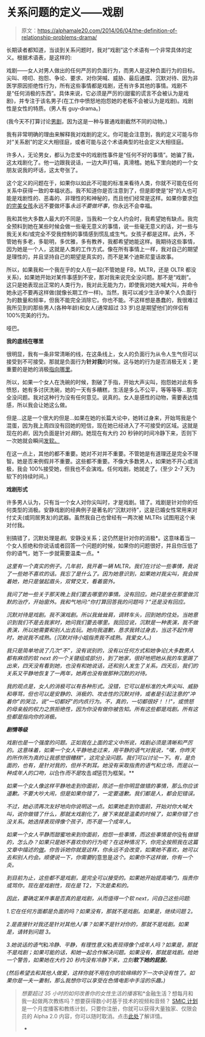 # 关系问题的定义——戏剧

> 原文：<https://alphamale20.com/2014/06/04/the-definition-of-relationship-problems-drama/>

长期读者都知道，当谈到关系问题时，我对“戏剧”这个术语有一个非常具体的定义。根据术语表，是这样的:

戏剧——女人对男人做出的任何严厉的负面行为，而男人是这种负面行为的目标。尖叫、唠叨、抱怨、争论、要求、对你哭喊、威胁、最后通牒、沉默对待、因为非医学原因拒绝性行为，所有这些事情都是戏剧，还有许多其他的事情。戏剧不是“任何消极的东西”。具体来说，它必须是严厉的(甜蜜的谎言不会被认为是戏剧)，并专注于该名男子(在工作中愤怒地抱怨她的老板不会被认为是戏剧)。戏剧性是女性的特质。(男人有 guy-drama。)

(我今天不打算讨论[男剧](https://blackdragonblog.com/glossary#guy-drama "Glossary")，因为这是一种与普通戏剧截然不同的动物。)

我有非常明确的理由来解释我对戏剧的定义。你可能会注意到，我的定义可能与你对“关系剧”的定义大相径庭，或者可能与这个术语典型的社会定义大相径庭。

许多人，无论男女，都认为恋爱中的戏剧性事件是“任何不好的事情”。她骗了我，这太戏剧化了。他一边跟我说话，一边大声打嗝，真滑稽。她私下里向她的一个女朋友说我的坏话，这太夸张了。

这个定义的问题在于，如果你以如此不可能的标准来看待人类，你就不可能在任何关系中获得一致的幸福状态。我不知道你是否注意到了，但是即使是“好”的人也可能是戏剧性的、恶毒的、非理性的和神秘的，而且他们经常是这样。如果你要求[你的完美女孩](https://blackdragonblog.com/2014/03/16/relationship-advice-quality-does-not-equal-happiness/ "Why “Quality” Does Not Equal Happiness In Relationships")永远不要做坏事*永远不要做坏事*，你永远不会幸福。

我和其他大多数人最大的不同是，当我和一个女人约会时，我希望她有缺点。我完全预料到她在某些时候会做一些毫无意义的事情，说一些毫无意义的话，对一些与我无关和/或完全不受我控制的事情感到慌乱或生气。女孩子都是这样。此外，不管她有多老，多聪明，多优雅，多有教养，我都希望她能这样。我期待这些事情，因为她是一个人，这就是人类的工作方式。像在所有事情上一样，我对自己的期望是理性的，并且坚持自己的期望是真实的，而不是某个迪斯尼童话故事。

所以，如果我和一个我在乎的女人在一起(不管她是 FB，MLTR，还是 OLTR 都没关系)，如果她开始对某件事感到不安，那对我来说完全没问题。那不是“戏剧”。这只是她表现出正常的人类行为，我对此无能为力，即使我对她大喊大叫，并命令她永远不要再这样做(就像长期工作一样)。当然，我可以减少生活中某个人负面行为的数量和频率，但我不能完全消除它。你也不能。不这样想是愚蠢的，我很难过我所见到的那些男人(各种年龄)和女人(通常超过 33 岁)总是期望他们的伴侣有 100%完美的行为。

哑巴。

**我的底线在哪里**

很明显，我有一条非常清晰的线，在这条线上，女人的负面行为从令人生气但可以接受到不可接受。那就是负面行为**针对我**的时候。这与她的行为是否消极无关；更重要的是她的消极[指向哪里](https://blackdragonblog.com/2013/09/15/four-ways-to-deflect-drama-from-women/ "Four Ways To Deflect Drama From Women")。

所以，如果一个女人在洗碗的时候，割破了手指，开始大声尖叫，抱怨她对此有多愤怒，她有多讨厌洗碗，她的一天有多糟糕，生活是多么不公平，等等等等...那完全没问题。我对这种行为没有任何意见。说真的。女人是感性的动物，需要表达情感，所以我会让她这么做。

但是...这是一个很大的但是...如果在她的长篇大论中，她转过身来，开始骂我是个混蛋，因为我上周四没有回她的短信，现在她已经进入了不可接受的区域。这就是现在的*剧*，因为负面是针对*我*的。她现在有大约 20 秒钟的时间冷静下来，否则下一次她就会瞬间[发软。](https://blackdragonblog.com/glossary/#soft_next "Glossary")

在这一点上，其他的都不重要。她对不对并不重要。不管她是有道理还是完全不理智。她是否来例假并不重要。这些都不重要。不像大多数男人，如果她不开心或消极，我会 100%接受她，但我也不会演戏。任何戏剧，她就走了。(至少 2-7 天为软下的持续时间。)

**戏剧形式**

许多男人认为，只有当一个女人对你尖叫时，才是戏剧。错了。戏剧是针对你的任何类型的消极。安静戏剧的经典例子是著名的“沉默对待”，这是已婚女性常用来对付丈夫(或同居男友)的武器。虽然我自己也曾经有一两次被 MLTRs 试图用这个来对付我。

别搞错了，沉默处理是*剧*。安静没关系；这仍然是针对你的消极*。这意味着当一个女人拒绝和你说话或者回答一个问题的时候，如果你的问题很好，并且你压低了你的语气，她下一步就需要温柔一点。*

*这里有一个真实的例子。几年前，我开着一辆 MLTR。我们在讨论一些事情，我说了一些她不喜欢的话。我忘了是什么了。因为她意识到，如果她对我尖叫，我会挨着她，她只是皱起眉头，双臂交叉，看着窗外。*

*我问了她一些关于那天晚上我们要去哪里的事情。没有回应。她只是坐在那里做沉默的治疗，开始窗外。我和气地问:“你打算回答我的问题吗？”还是没有回应。*

*沉默对待是戏剧。我不演戏剧。所以我耸耸肩，调转车头，回到她的住处。当她意识到我们不是去我家时，她问我们要去哪里。我回应说，沉默是一种表演，我不做表演，所以她需要和别人出去玩。她向我道歉，恳求我转过身去，当这不起作用时，她说我不成熟。(沉默对待小姐指责我不成熟。我爱女人。)*

*我只是简单地说了几次“不”，没有说别的，没有以任何方式和她争论(大多数男人都有麻烦的软 next 的一个关键组成部分)，到了她家，很好地把她从我的车里踢了出来，四天没有看到她，也没有和她说话，还和别人发生了关系。四天后，我们的关系又平静地恢复了一两年，她再也没有做那种沉默的对待。*

*我的观点是，女人的消极可以有各种形式。没错，它可以是标准的大声尖叫、威胁和辱骂，但也可以是安静的、消极的、攻击性的沉默对待，或者是引起注意的“冲着你”的哭泣，说“一切都好”的内疚行为。不，真的，一切都很好！！!"，或愤怒的母亲般的权力之旅拒绝性，因为你没有做你被告知。所有这些都是戏剧。所有这些都是指向你的消极。*

***剧情等级***

*戏剧也是一个强度的问题。正如我在上面的定义中所说，戏剧必须是清晰和严厉的。这意味着，如果一个女人平静地走过来，用平静的语气对我说，“嘿，你昨天的所作所为真的让我感觉很糟糕”，这完全没问题。我们可以讨论一下。有，是负面的，也有，是针对我的，但并不刺耳。她没有采取指责的语气和立场，而是以一种成年人的口吻，以*合作*而不是*攻击*或*惩罚为框架。**

*如果一个女人像这样平静地走到你面前，陈述一些你明显做错的事情，那么你应该道歉。不要大吵大闹，但是如果你错了，一定要道歉。我们都是人，都会犯错误。*

*不过，她必须再次友好地向你说明这一点。如果她走到你面前，开始对你大喊大叫，说你做错了什么，那就太戏剧化了，接下来就是温柔的时候了，如果你错了也没关系。她选择表现得像个孩子，而不是一个成年人。*

*如果一个女人平静而甜蜜地来到你面前，抱怨一些事情，而这些事情是你*没有*做错的，怎么办？如果只是她不喜欢你的行为呢？在这种情况下，你完全按照我在这篇文章中描述的[做](https://blackdragonblog.com/2014/01/23/don-jon/ "Don Jon – And Why You Should Not Change For A Woman")。你告诉她你就是这样，你永远不会改变，如果她不喜欢，她可以去和别人约会。顺便说一下，你需要*的意思是*这个。如果你不这样做，你有一个炎。*

*到目前为止，这些都不是戏剧，是完全可以接受的。如果她开始提高嗓门，指责你或骂你，现在是戏剧性，现在是 T2，下次是柔和的。*

*因此，要确定某件事是否真的是戏剧，从而值得一个软 next，问自己这些问题:*

*1.它在任何方面都是负面的吗？如果没有，那就不是戏剧。如果是，继续问题 2。*

*2.是直接针对我还是针对其他人/事？如果不是针对你的，那就不是戏剧。如果是，请转到问题 3。*

*3.她说话的语气*和*冷静、平静，有理性意义*和*表现得像个成年人吗？如果是，那就不是戏剧；如果可能的话，和她一起合作解决问题。如果没有，那就是戏剧。给她一个警告，如果她在大约 20 秒内没有冷静下来，立刻**软下她的屁股**。*

*(然后希望去和其他人做爱，这样你就不用在你的软绵绵的下一次中没有性了。如果你是一夫一妻制，那么我想你可以享受在色情电影中手淫的乐趣。)*

> *想要超过 35 小时的如何改善你的女性生活的播客*和*金融生活？想每月和我一起做两次教练吗？想要获得数小时基于技术的视频和音频？ [SMIC 计划](https://alphamale20.kartra.com/page/vIL17)是一个月度播客和教练计划，只要你注册，你就可以获得大量独家、仅限会员的 Alpha 2.0 内容，你可以随时取消。点击[此处](https://alphamale20.kartra.com/page/vIL17)了解详情。
> 
> *